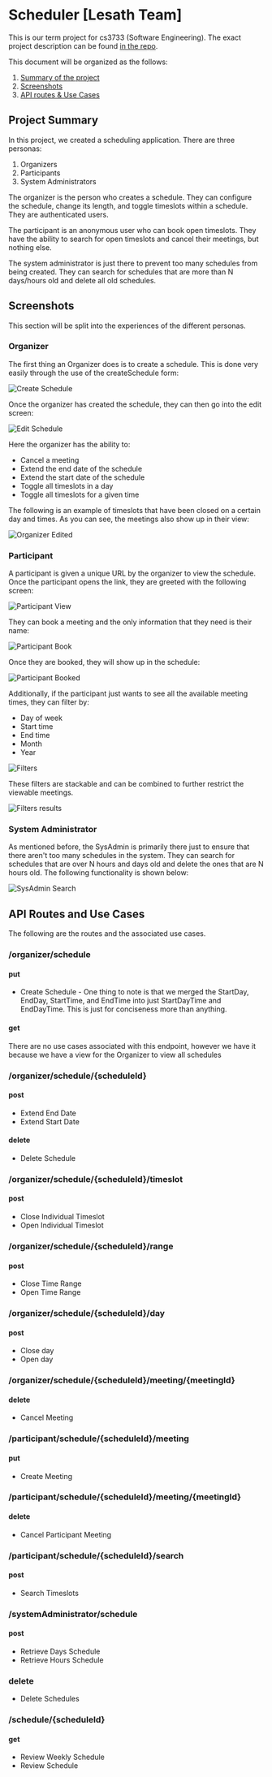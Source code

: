 # Scheduler [Lesath Team]

This is our term project for cs3733 (Software Engineering). The exact project
description can be found [in the repo](project-description.docx).

This document will be organized as the follows:
1. [Summary of the project](#project-summary)
2. [Screenshots](#screenshots)
3. [API routes & Use Cases](#api-routes-and-use-cases)


## Project Summary
In this project, we created a scheduling application. There are three personas:
1. Organizers
2. Participants
3. System Administrators

The organizer is the person who creates a schedule. They can configure the
schedule, change its length, and toggle timeslots within a schedule. They are
authenticated users.

The participant is an anonymous user who can book open timeslots. They have the
ability to search for open timeslots and cancel their meetings, but nothing
else.

The system administrator is just there to prevent too many schedules from being
created. They can search for schedules that are more than N days/hours old and
delete all old schedules.


## Screenshots

This section will be split into the experiences of the different personas.

### Organizer

The first thing an Organizer does is to create a schedule. This is done very
easily through the use of the createSchedule form:

![Create Schedule](images/createScheduleOrganizer.png)

Once the organizer has created the schedule, they can then go into the edit
screen:

![Edit Schedule](images/organizerView.png)

Here the organizer has the ability to:
* Cancel a meeting
* Extend the end date of the schedule
* Extend the start date of the schedule
* Toggle all timeslots in a day
* Toggle all timeslots for a given time

The following is an example of timeslots that have been closed on a certain day
and times. As you can see, the meetings also show up in their view:

![Organizer Edited](images/organizerEdited.png)


### Participant

A participant is given a unique URL by the organizer to view the schedule. Once
the participant opens the link, they are greeted with the following screen: 

![Participant View](images/viewScheduleParticipant.png)

They can book a meeting and the only information that they need is their name:

![Participant Book](images/bookScheduleParticipant.png)

Once they are booked, they will show up in the schedule:

![Participant Booked](images/bookedScheduleParticipant.png)

Additionally, if the participant just wants to see all the available meeting
times, they can filter by:
* Day of week
* Start time
* End time
* Month
* Year

![Filters](images/filtersParticipant.png)

These filters are stackable and can be combined to further restrict the viewable
meetings.

![Filters results](images/filterResultsParticipant.png)


### System Administrator

As mentioned before, the SysAdmin is primarily there just to ensure that there
aren't too many schedules in the system. They can search for schedules that are
over N hours and days old and delete the ones that are N hours old. The
following functionality is shown below:

![SysAdmin Search](images/sysAdminSearch.png)


## API Routes and Use Cases
The following are the routes and the associated use cases.

### /organizer/schedule
#### put
* Create Schedule - One thing to note is that we merged the StartDay, EndDay,
  StartTime, and EndTime into just StartDayTime and EndDayTime. This is just for
	conciseness more than anything.

#### get
There are no use cases associated with this endpoint, however we have it because
we have a view for the Organizer to view all schedules


### /organizer/schedule/{scheduleId}
#### post
* Extend End Date
* Extend Start Date

#### delete
* Delete Schedule


### /organizer/schedule/{scheduleId}/timeslot
#### post
* Close Individual Timeslot
* Open Individual Timeslot


### /organizer/schedule/{scheduleId}/range
#### post
* Close Time Range
* Open Time Range


### /organizer/schedule/{scheduleId}/day
#### post
* Close day
* Open day


### /organizer/schedule/{scheduleId}/meeting/{meetingId}
#### delete
* Cancel Meeting


### /participant/schedule/{scheduleId}/meeting
#### put
*  Create Meeting


### /participant/schedule/{scheduleId}/meeting/{meetingId}
#### delete
* Cancel Participant Meeting


### /participant/schedule/{scheduleId}/search
#### post
* Search Timeslots


### /systemAdministrator/schedule
#### post
* Retrieve Days Schedule
* Retrieve Hours Schedule

### delete
* Delete Schedules


### /schedule/{scheduleId}
#### get
* Review Weekly Schedule
* Review Schedule
